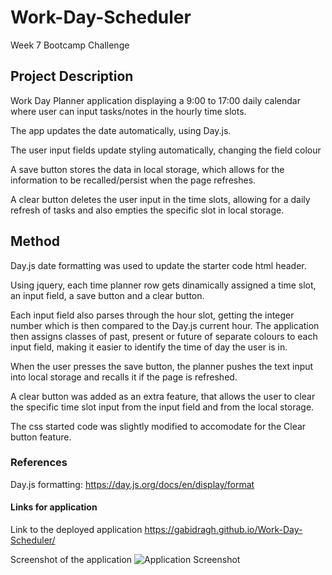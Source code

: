 # Work-Day-Scheduler
Week 7 Bootcamp Challenge

## Project Description

Work Day Planner application displaying a 9:00 to 17:00 daily calendar where user can input tasks/notes in the hourly time slots.

The app updates the date automatically, using Day.js.

The user input fields update styling automatically, changing the field colour 

A save button stores the data in local storage, which allows for the information to be recalled/persist when the page refreshes. 

A clear button deletes the user input in the time slots, allowing for a daily refresh of tasks and also empties the specific slot in local storage.

## Method

Day.js date formatting was used to update the starter code html header.

Using jquery, each time planner row gets dinamically assigned a time slot, an input field, a save button and a clear button.

Each input field also parses through the hour slot, getting the integer number which is then compared to the Day.js current hour. The application then assigns classes of past, present or future of separate colours to each input field, making it easier to identify the time of day the user is in. 

When the user presses the save button, the planner pushes the text input into local storage and recalls it if the page is refreshed.

A clear button was added as an extra feature, that allows the user to clear the specific time slot input from the input field and from the local storage. 

The css started code was slightly modified to accomodate for the Clear button feature. 

### References

Day.js formatting: https://day.js.org/docs/en/display/format

#### Links for application

Link to the deployed application https://gabidragh.github.io/Work-Day-Scheduler/

Screenshot of the application ![Application Screenshot](C:\Users\dragh\Bootcamp\Work-Day-Scheduler\screencapture-127-0-0-1-5501-Work-Day-Scheduler-index-html-2024-03-07-00_05_57.png?raw=true "Application Screenshot")






